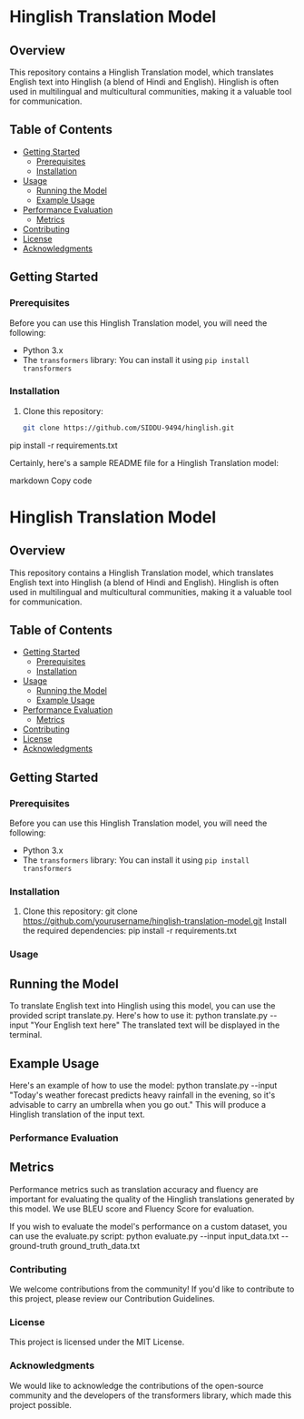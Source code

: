 # Hinglish Translation Model

## Overview

This repository contains a Hinglish Translation model, which translates English text into Hinglish (a blend of Hindi and English). Hinglish is often used in multilingual and multicultural communities, making it a valuable tool for communication.

## Table of Contents

- [Getting Started](#getting-started)
  - [Prerequisites](#prerequisites)
  - [Installation](#installation)
- [Usage](#usage)
  - [Running the Model](#running-the-model)
  - [Example Usage](#example-usage)
- [Performance Evaluation](#performance-evaluation)
  - [Metrics](#metrics)
- [Contributing](#contributing)
- [License](#license)
- [Acknowledgments](#acknowledgments)

## Getting Started

### Prerequisites

Before you can use this Hinglish Translation model, you will need the following:

- Python 3.x
- The `transformers` library: You can install it using `pip install transformers`

### Installation

1. Clone this repository:

   ```bash
   git clone https://github.com/SIDDU-9494/hinglish.git
pip install -r requirements.txt


Certainly, here's a sample README file for a Hinglish Translation model:

markdown
Copy code
# Hinglish Translation Model

## Overview

This repository contains a Hinglish Translation model, which translates English text into Hinglish (a blend of Hindi and English). Hinglish is often used in multilingual and multicultural communities, making it a valuable tool for communication.

## Table of Contents

- [Getting Started](#getting-started)
  - [Prerequisites](#prerequisites)
  - [Installation](#installation)
- [Usage](#usage)
  - [Running the Model](#running-the-model)
  - [Example Usage](#example-usage)
- [Performance Evaluation](#performance-evaluation)
  - [Metrics](#metrics)
- [Contributing](#contributing)
- [License](#license)
- [Acknowledgments](#acknowledgments)

## Getting Started

### Prerequisites

Before you can use this Hinglish Translation model, you will need the following:

- Python 3.x
- The `transformers` library: You can install it using `pip install transformers`

### Installation

1. Clone this repository:
   git clone https://github.com/yourusername/hinglish-translation-model.git
Install the required dependencies:
pip install -r requirements.txt
### Usage
## Running the Model
To translate English text into Hinglish using this model, you can use the provided script translate.py. Here's how to use it:
python translate.py --input "Your English text here"
The translated text will be displayed in the terminal.

## Example Usage
Here's an example of how to use the model:
python translate.py --input "Today's weather forecast predicts heavy rainfall in the evening, so it's advisable to carry an umbrella when you go out."
This will produce a Hinglish translation of the input text.

### Performance Evaluation

## Metrics
Performance metrics such as translation accuracy and fluency are important for evaluating the quality of the Hinglish translations generated by this model. We use BLEU score and Fluency Score for evaluation.

If you wish to evaluate the model's performance on a custom dataset, you can use the evaluate.py script:
python evaluate.py --input input_data.txt --ground-truth ground_truth_data.txt
### Contributing
We welcome contributions from the community! If you'd like to contribute to this project, please review our Contribution Guidelines.

### License
This project is licensed under the MIT License.

### Acknowledgments
We would like to acknowledge the contributions of the open-source community and the developers of the transformers library, which made this project possible.
